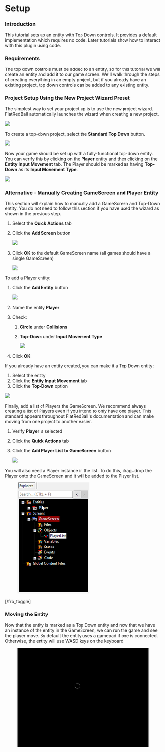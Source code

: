 # Setup

### Introduction

This tutorial sets up an entity with Top Down controls. It provides a default implementation which requires no code. Later tutorials show how to interact with this plugin using code.

### Requirements

The top down controls must be added to an entity, so for this tutorial we will create an entity and add it to our game screen. We'll walk through the steps of creating everything in an empty project, but if you already have an existing project, top down controls can be added to any existing entity.

### Project Setup Using the New Project Wizard Preset

The simplest way to set your project up is to use the new project wizard. FlatRedBall automatically launches the wizard when creating a new project.

![](../../../media/2022-03-img\_62309f1815b67.png)

To create a top-down project, select the **Standard Top Down** button.

![](../../../media/2022-03-img\_62309f5a0d3d3.png)

Now your game should be set up with a fully-functional top-down entity. You can verify this by clicking on the **Player** entity and then clicking on the **Entity Input Movement** tab. The Player should be marked as having **Top-Down** as its **Input Movement Type**.

![](../../../media/2022-03-img\_6230a056728c2.png)

### Alternative - Manually Creating GameScreen and Player Entity

This section will explain how to manually add a GameScreen and Top-Down entity. You do not need to follow this section if you have used the wizard as shown in the previous step.

1. Select the **Quick Actions** tab
2.  Click the **Add Screen** button

    ![](../../../media/2020-09-img\_5f599247ae317.png)
3.  Click **OK** to the default GameScreen name (all games should have a single GameScreen)

    ![](../../../media/2021-03-img\_6043f5877fc5e.png)

To add a Player entity:

1.  Click the **Add Entity** button

    ![](../../../media/2020-09-img\_5f5995951369d.png)
2. Name the entity **Player**
3. Check:
   1. **Circle** under **Collisions**
   2.  **Top-Down** under **Input Movement Type**

       ![](../../../media/2021-03-img\_6043f61c1110d.png)
4. Click **OK**

If you already have an entity created, you can make it a Top Down entity:

1. Select the entity
2. Click the **Entity Input Movement** tab
3. Click the **Top-Down** option

![](../../../media/2022-03-img\_6230a056728c2.png)

Finally, add a list of Players the GameScreen. We recommend always creating a list of Players even if you intend to only have one player. This standard appears throughout FlatRedBall's documentation and can make moving from one project to another easier.

1. Verify **Player** is selected
2. Click the **Quick Actions** tab
3.  Click the **Add Player List to GameScreen** button

    ![](../../../media/2021-03-img\_6043f6f354f8c.png)

You will also need a Player instance in the list. To do this, drag+drop the Player onto the GameScreen and it will be added to the Player list.

<figure><img src="../../../media/2020-09-2021_March_06_144641.gif" alt=""><figcaption></figcaption></figure>

\[/frb\_toggle]

### Moving the Entity

Now that the entity is marked as a Top Down entity and now that we have an instance of the entity in the GameScreen, we can run the game and see the player move. By default the entity uses a gamepad if one is connected. Otherwise, the entity will use WASD keys on the keyboard.

<figure><img src="../../../media/2020-09-2020_September_09_211313.gif" alt=""><figcaption></figcaption></figure>
